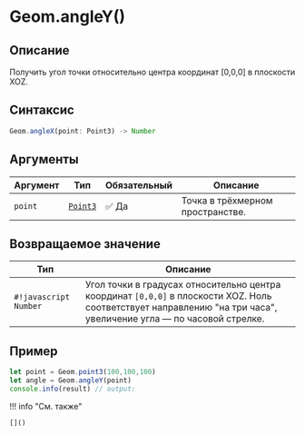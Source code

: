# Geom.angleY()

## Описание
Получить угол точки относительно центра координат [0,0,0] в плоскости XOZ.

## Синтаксис
```javascript
Geom.angleX(point: Point3) -> Number
```

## Аргументы

| Аргумент   | Тип                  | Обязательный | Описание                         |
|------------|----------------------|--------------|----------------------------------|
| `point` | [`Point3`](../../../types/Point3/index.md) | :white_check_mark: Да           | Точка в трёхмерном пространстве. |

## Возвращаемое значение

| Тип     | Описание                                                                 |
|---------|--------------------------------------------------------------------------|
| `#!javascript Number` | Угол точки в градусах относительно центра координат `[0,0,0]` в плоскости XOZ. Ноль соответствует направлению "на три часа", увеличение угла — по часовой стрелке. |

## Пример
```javascript linenums="1"
let point = Geom.point3(100,100,100)
let angle = Geom.angleY(point)
console.info(result) // output:
```

!!! info "См. также"

    []()

